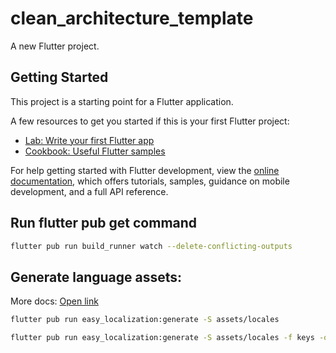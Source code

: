 # clean_architecture_template

A new Flutter project.

## Getting Started

This project is a starting point for a Flutter application.

A few resources to get you started if this is your first Flutter project:

- [Lab: Write your first Flutter app](https://docs.flutter.dev/get-started/codelab)
- [Cookbook: Useful Flutter samples](https://docs.flutter.dev/cookbook)

For help getting started with Flutter development, view the
[online documentation](https://docs.flutter.dev/), which offers tutorials,
samples, guidance on mobile development, and a full API reference.


## Run flutter pub get command
```bash
flutter pub run build_runner watch --delete-conflicting-outputs
```


## Generate language assets:
  More docs: [Open link](https://pub.dev/packages/easy_localization)
```bash
flutter pub run easy_localization:generate -S assets/locales
```

```bash
flutter pub run easy_localization:generate -S assets/locales -f keys -o locale_keys.g.dart
```